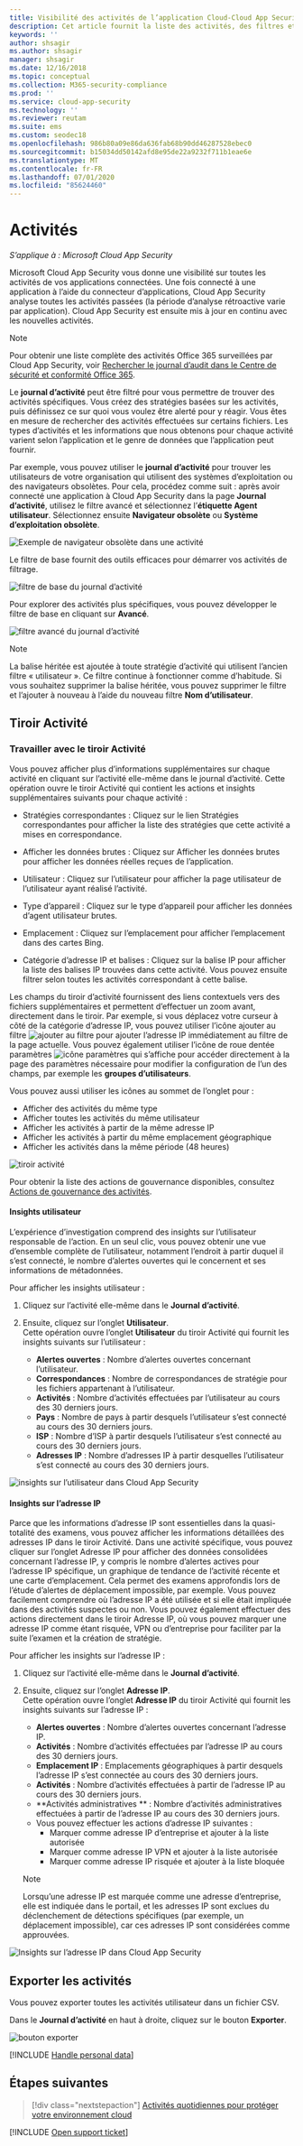 ```yaml
---
title: Visibilité des activités de l’application Cloud-Cloud App Security
description: Cet article fournit la liste des activités, des filtres et des paramètres de correspondance qui peuvent être appliqués aux stratégies d’activité.
keywords: ''
author: shsagir
ms.author: shsagir
manager: shsagir
ms.date: 12/16/2018
ms.topic: conceptual
ms.collection: M365-security-compliance
ms.prod: ''
ms.service: cloud-app-security
ms.technology: ''
ms.reviewer: reutam
ms.suite: ems
ms.custom: seodec18
ms.openlocfilehash: 986b80a09e86da636fab68b90dd46287528ebec0
ms.sourcegitcommit: b15034dd50142afd8e95de22a9232f711b1eae6e
ms.translationtype: MT
ms.contentlocale: fr-FR
ms.lasthandoff: 07/01/2020
ms.locfileid: "85624460"
---
```

# <a name="activities"></a>Activités

*S’applique à : Microsoft Cloud App Security*

Microsoft Cloud App Security vous donne une visibilité sur toutes les activités de vos applications connectées. Une fois connecté à une application à l’aide du connecteur d’applications, Cloud App Security analyse toutes les activités passées (la période d’analyse rétroactive varie par application). Cloud App Security est ensuite mis à jour en continu avec les nouvelles activités.

> [!NOTE]
> Pour obtenir une liste complète des activités Office 365 surveillées par Cloud App Security, voir [Rechercher le journal d’audit dans le Centre de sécurité et conformité Office 365](https://support.office.com/article/Search-the-audit-log-in-the-Office-365-Security-Compliance-Center-0d4d0f35-390b-4518-800e-0c7ec95e946c?ui=en-US&rs=en-US&ad=US#ID0EABAAA=Audited_activities).

Le **journal d’activité** peut être filtré pour vous permettre de trouver des activités spécifiques. Vous créez des stratégies basées sur les activités, puis définissez ce sur quoi vous voulez être alerté pour y réagir. Vous êtes en mesure de rechercher des activités effectuées sur certains fichiers. Les types d’activités et les informations que nous obtenons pour chaque activité varient selon l’application et le genre de données que l’application peut fournir.

Par exemple, vous pouvez utiliser le **journal d’activité** pour trouver les utilisateurs de votre organisation qui utilisent des systèmes d’exploitation ou des navigateurs obsolètes. Pour cela, procédez comme suit : après avoir connecté une application à Cloud App Security dans la page **Journal d’activité**, utilisez le filtre avancé et sélectionnez l’**étiquette Agent utilisateur**. Sélectionnez ensuite **Navigateur obsolète** ou **Système d’exploitation obsolète**.

![Exemple de navigateur obsolète dans une activité](media/activity-example-outdated.png)

Le filtre de base fournit des outils efficaces pour démarrer vos activités de filtrage.

![filtre de base du journal d’activité](media/activity-log-filter-basic.png)

Pour explorer des activités plus spécifiques, vous pouvez développer le filtre de base en cliquant sur **Avancé**.

![filtre avancé du journal d’activité](media/activity-log-filter-advanced.png)

> [!NOTE]
> La balise héritée est ajoutée à toute stratégie d’activité qui utilisent l’ancien filtre « utilisateur ». Ce filtre continue à fonctionner comme d’habitude. Si vous souhaitez supprimer la balise héritée, vous pouvez supprimer le filtre et l’ajouter à nouveau à l’aide du nouveau filtre **Nom d’utilisateur**.

## <a name="the-activity-drawer"></a>Tiroir Activité

### <a name="working-with-the-activity-drawer"></a>Travailler avec le tiroir Activité

Vous pouvez afficher plus d’informations supplémentaires sur chaque activité en cliquant sur l’activité elle-même dans le journal d’activité. Cette opération ouvre le tiroir Activité qui contient les actions et insights supplémentaires suivants pour chaque activité :
- Stratégies correspondantes : Cliquez sur le lien Stratégies correspondantes pour afficher la liste des stratégies que cette activité a mises en correspondance.

- Afficher les données brutes : Cliquez sur Afficher les données brutes pour afficher les données réelles reçues de l’application.

- Utilisateur : Cliquez sur l’utilisateur pour afficher la page utilisateur de l’utilisateur ayant réalisé l’activité.

- Type d’appareil : Cliquez sur le type d’appareil pour afficher les données d’agent utilisateur brutes.

- Emplacement : Cliquez sur l’emplacement pour afficher l’emplacement dans des cartes Bing.

- Catégorie d’adresse IP et balises : Cliquez sur la balise IP pour afficher la liste des balises IP trouvées dans cette activité. Vous pouvez ensuite filtrer selon toutes les activités correspondant à cette balise.

Les champs du tiroir d’activité fournissent des liens contextuels vers des fichiers supplémentaires et permettent d’effectuer un zoom avant, directement dans le tiroir. Par exemple, si vous déplacez votre curseur à côté de la catégorie d’adresse IP, vous pouvez utiliser l’icône ajouter au filtre ![ajouter au filtre](media/add-to-filter-icon.png) pour ajouter l’adresse IP immédiatement au filtre de la page actuelle. Vous pouvez également utiliser l’icône de roue dentée paramètres ![icône paramètres](media/contextual-settings-icon.png) qui s’affiche pour accéder directement à la page des paramètres nécessaire pour modifier la configuration de l’un des champs, par exemple les **groupes d’utilisateurs**.

Vous pouvez aussi utiliser les icônes au sommet de l’onglet pour :
- Afficher des activités du même type
- Afficher toutes les activités du même utilisateur
- Afficher les activités à partir de la même adresse IP
- Afficher les activités à partir du même emplacement géographique
- Afficher les activités dans la même période (48 heures)

![tiroir activité](media/activity-drawer.png "tiroir activité")

Pour obtenir la liste des actions de gouvernance disponibles, consultez [Actions de gouvernance des activités](governance-actions.md#activity-governance-actions).

#### <a name="user-insights"></a>Insights utilisateur

L’expérience d’investigation comprend des insights sur l’utilisateur responsable de l’action. En un seul clic, vous pouvez obtenir une vue d’ensemble complète de l’utilisateur, notamment l’endroit à partir duquel il s’est connecté, le nombre d’alertes ouvertes qui le concernent et ses informations de métadonnées.

Pour afficher les insights utilisateur :

1. Cliquez sur l’activité elle-même dans le **Journal d’activité**.

2. Ensuite, cliquez sur l’onglet **Utilisateur**.  
Cette opération ouvre l’onglet **Utilisateur** du tiroir Activité qui fournit les insights suivants sur l’utilisateur :
    - **Alertes ouvertes** : Nombre d’alertes ouvertes concernant l’utilisateur.
    - **Correspondances** : Nombre de correspondances de stratégie pour les fichiers appartenant à l’utilisateur.
    - **Activités** : Nombre d’activités effectuées par l’utilisateur au cours des 30 derniers jours.
    - **Pays** : Nombre de pays à partir desquels l’utilisateur s’est connecté au cours des 30 derniers jours.
    - **ISP** : Nombre d’ISP à partir desquels l’utilisateur s’est connecté au cours des 30 derniers jours.
    - **Adresses IP** : Nombre d’adresses IP à partir desquelles l’utilisateur s’est connecté au cours des 30 derniers jours.

![insights sur l’utilisateur dans Cloud App Security](media/user-insights.png)

#### <a name="ip-address-insights"></a>Insights sur l’adresse IP

Parce que les informations d’adresse IP sont essentielles dans la quasi-totalité des examens, vous pouvez afficher les informations détaillées des adresses IP dans le tiroir Activité. Dans une activité spécifique, vous pouvez cliquer sur l’onglet Adresse IP pour afficher des données consolidées concernant l’adresse IP, y compris le nombre d’alertes actives pour l’adresse IP spécifique, un graphique de tendance de l’activité récente et une carte d’emplacement. Cela permet des examens approfondis lors de l’étude d’alertes de déplacement impossible, par exemple. Vous pouvez facilement comprendre où l’adresse IP a été utilisée et si elle était impliquée dans des activités suspectes ou non. Vous pouvez également effectuer des actions directement dans le tiroir Adresse IP, où vous pouvez marquer une adresse IP comme étant risquée, VPN ou d’entreprise pour faciliter par la suite l’examen et la création de stratégie.

Pour afficher les insights sur l’adresse IP :

1. Cliquez sur l’activité elle-même dans le **Journal d’activité**.

2. Ensuite, cliquez sur l’onglet **Adresse IP**.  
Cette opération ouvre l’onglet **Adresse IP** du tiroir Activité qui fournit les insights suivants sur l’adresse IP :
    - **Alertes ouvertes** : Nombre d’alertes ouvertes concernant l’adresse IP.
    - **Activités** : Nombre d’activités effectuées par l’adresse IP au cours des 30 derniers jours.
    - **Emplacement IP** : Emplacements géographiques à partir desquels l’adresse IP s’est connectée au cours des 30 derniers jours.
    - **Activités** : Nombre d’activités effectuées à partir de l’adresse IP au cours des 30 derniers jours.
    - **Activités administratives ** : Nombre d’activités administratives effectuées à partir de l’adresse IP au cours des 30 derniers jours.
    - Vous pouvez effectuer les actions d’adresse IP suivantes :
        - Marquer comme adresse IP d’entreprise et ajouter à la liste autorisée
        - Marquer comme adresse IP VPN et ajouter à la liste autorisée
        - Marquer comme adresse IP risquée et ajouter à la liste bloquée

   >[!NOTE]
   > Lorsqu’une adresse IP est marquée comme une adresse d’entreprise, elle est indiquée dans le portail, et les adresses IP sont exclues du déclenchement de détections spécifiques (par exemple, un déplacement impossible), car ces adresses IP sont considérées comme approuvées.

![Insights sur l’adresse IP dans Cloud App Security](media/ip-address-insights.png)

## <a name="export-activities"></a>Exporter les activités <a name="export"></a>

Vous pouvez exporter toutes les activités utilisateur dans un fichier CSV.

Dans le **Journal d’activité** en haut à droite, cliquez sur le bouton **Exporter**.

![bouton exporter](media/export-button.png)

[!INCLUDE [Handle personal data](../includes/gdpr-intro-sentence.md)]

## <a name="next-steps"></a>Étapes suivantes

> [!div class="nextstepaction"]
> [Activités quotidiennes pour protéger votre environnement cloud](daily-activities-to-protect-your-cloud-environment.md)

[!INCLUDE [Open support ticket](includes/support.md)]
